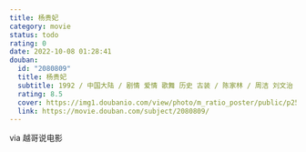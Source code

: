 ```yaml
---
title: 杨贵妃
category: movie
status: todo
rating: 0
date: 2022-10-08 01:28:41
douban:
  id: "2080809"
  title: 杨贵妃
  subtitle: 1992 / 中国大陆 / 剧情 爱情 歌舞 历史 古装 / 陈家林 / 周洁 刘文治
  rating: 8.5
  cover: https://img1.doubanio.com/view/photo/m_ratio_poster/public/p2524988927.jpg
  link: https://movie.douban.com/subject/2080809/
---
```


via 越哥说电影
